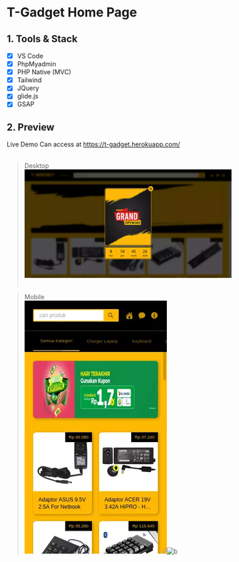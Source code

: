 # T-Gadget Home Page

## 1. Tools & Stack
- [x] VS Code
- [x] PhpMyadmin
- [x] PHP Native (MVC)
- [x] Tailwind
- [x] JQuery
- [x] glide.js
- [x] GSAP

## 2. Preview
Live Demo Can access at <a href="https://t-gadget.herokuapp.com/">https://t-gadget.herokuapp.com/</a> <br><br>

> Desktop
> <img src="screenshoot/popup.webp" width="860px" /><br><br>

> Mobile <br>
>![a](screenshoot/mobile1.webp)![b](screenshoot/mobile2.webp)